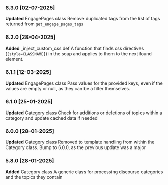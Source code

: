 ### 6.3.0 [02-07-2025]
**Updated** EngagePages class
Remove duplicated tags from the list of tags returned from `get_engage_pages_tags`

### 6.2.0 [28-04-2025]
**Added** _inject_custom_css def
A function that finds css directives (`[style=CLASSNAME]`) in the soup and applies to them to the next found element.

### 6.1.1 [12-03-2025]
**Updated** EngagePages class
Pass values for the provided keys, even if the values are empty or null, as they can be a filter themselves.

### 6.1.0 [25-01-2025]
**Updated** Category class
Check for additions or deletions of topics within a category and update cached data if needed

### 6.0.0 [28-01-2025]
**Updated** Category class 
Removed to template handling from within the Category class.
Bump to 6.0.0, as the previous update was a major

### 5.8.0 [28-01-2025]
**Added** Category class 
A generic class for processing discourse categories and the topics they contain
